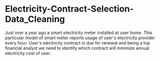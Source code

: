 # Electricity-Contract-Selection-Data_Cleaning
Just over a year ago a smart electricity meter installed at user home. This particular model of smart meter reports  usage of user's electricity provider every hour. User's electricity contract is due for renewal and being a top financial analyst we need to identify which contract will minimize  annual electricity cost of user.
